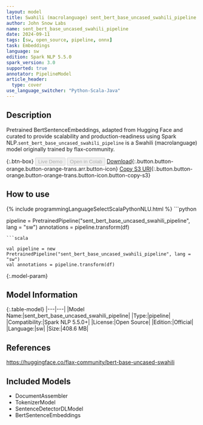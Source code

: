 ```yaml
---
layout: model
title: Swahili (macrolanguage) sent_bert_base_uncased_swahili_pipeline pipeline BertSentenceEmbeddings from flax-community
author: John Snow Labs
name: sent_bert_base_uncased_swahili_pipeline
date: 2024-09-11
tags: [sw, open_source, pipeline, onnx]
task: Embeddings
language: sw
edition: Spark NLP 5.5.0
spark_version: 3.0
supported: true
annotator: PipelineModel
article_header:
  type: cover
use_language_switcher: "Python-Scala-Java"
---
```


## Description

Pretrained BertSentenceEmbeddings, adapted from Hugging Face and curated to provide scalability and production-readiness using Spark NLP.`sent_bert_base_uncased_swahili_pipeline` is a Swahili (macrolanguage) model originally trained by flax-community.

{:.btn-box}
<button class="button button-orange" disabled>Live Demo</button>
<button class="button button-orange" disabled>Open in Colab</button>
[Download](https://s3.amazonaws.com/auxdata.johnsnowlabs.com/public/models/sent_bert_base_uncased_swahili_pipeline_sw_5.5.0_3.0_1726079683547.zip){:.button.button-orange.button-orange-trans.arr.button-icon}
[Copy S3 URI](s3://auxdata.johnsnowlabs.com/public/models/sent_bert_base_uncased_swahili_pipeline_sw_5.5.0_3.0_1726079683547.zip){:.button.button-orange.button-orange-trans.button-icon.button-copy-s3}

## How to use



<div class="tabs-box" markdown="1">
{% include programmingLanguageSelectScalaPythonNLU.html %}
```python

pipeline = PretrainedPipeline("sent_bert_base_uncased_swahili_pipeline", lang = "sw")
annotations =  pipeline.transform(df)   

```
```scala

val pipeline = new PretrainedPipeline("sent_bert_base_uncased_swahili_pipeline", lang = "sw")
val annotations = pipeline.transform(df)

```
</div>

{:.model-param}
## Model Information

{:.table-model}
|---|---|
|Model Name:|sent_bert_base_uncased_swahili_pipeline|
|Type:|pipeline|
|Compatibility:|Spark NLP 5.5.0+|
|License:|Open Source|
|Edition:|Official|
|Language:|sw|
|Size:|408.6 MB|

## References

https://huggingface.co/flax-community/bert-base-uncased-swahili

## Included Models

- DocumentAssembler
- TokenizerModel
- SentenceDetectorDLModel
- BertSentenceEmbeddings